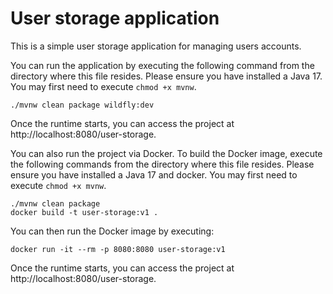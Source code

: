 # User storage application
This is a simple user storage application for managing users accounts.

You can run the application by executing the following command from the directory where this file resides. Please ensure you have installed a Java 17. You may first need to execute `chmod +x mvnw`.

```
./mvnw clean package wildfly:dev
```

Once the runtime starts, you can access the project at http://localhost:8080/user-storage.

You can also run the project via Docker. To build the Docker image, execute the following commands from the directory where this file resides. Please ensure you have installed a Java 17 and docker. You may first need to execute `chmod +x mvnw`.

```
./mvnw clean package
docker build -t user-storage:v1 .
```

You can then run the Docker image by executing:

```
docker run -it --rm -p 8080:8080 user-storage:v1
```

Once the runtime starts, you can access the project at http://localhost:8080/user-storage.
